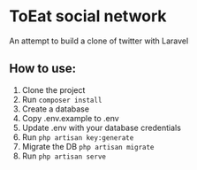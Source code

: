 # ToEat social network

An attempt to build a clone of twitter with Laravel

## How to use:

1. Clone the project
1. Run ```composer install```
1. Create a database
1. Copy .env.example to .env
1. Update .env with your database credentials
1. Run ```php artisan key:generate```
1. Migrate the DB ```php artisan migrate```
1. Run ```php artisan serve```
